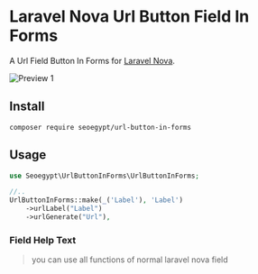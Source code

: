 # Laravel Nova Url Button Field In Forms

A Url Field Button In Forms for [Laravel Nova](https://nova.laravel.com/).

![Preview 1](https://github.com/SeoDevs/url-button-in-forms/main/docs/preview.png)

## Install

```
composer require seoegypt/url-button-in-forms
```

## Usage

```php
use Seoegypt\UrlButtonInForms\UrlButtonInForms;

//..
UrlButtonInForms::make(_('Label'), 'Label')
    ->urlLabel("Label")
    ->urlGenerate("Url"),
```

### Field Help Text

> you can use all functions of normal laravel nova field

